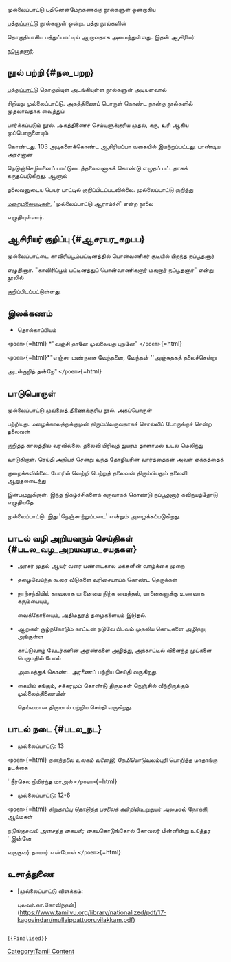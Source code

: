 முல்லைப்பாட்டு பதினென்மேற்கணக்கு நூல்களுள் ஒன்றாகிய
[பத்துப்பாட்டு](பத்துப்பாட்டு "wikilink") நூல்களுள் ஒன்று. பத்து நூல்களின்
தொகுதியாகிய பத்துப்பாட்டில் ஆறாவதாக அமைந்துள்ளது. இதன் ஆசிரியர்
[நப்பூதனார்](நப்பூதனார் "wikilink").

## நூல் பற்றி {#நல_பறற}

[பத்துப்பாட்டு](பத்துப்பாட்டு "wikilink") தொகுதியுள் அடங்கியுள்ள நூல்களுள் அடியளவால்
சிறியது முல்லைப்பாட்டு. அகத்திணைப் பொருள் கொண்ட நான்கு நூல்களில் முதலாவதாக வைத்துப்
பார்க்கப்படும் நூல். அகத்திணைச் செய்யுளுக்குரிய முதல், கரு, உரி ஆகிய முப்பொருளையும்
கொண்டது. 103 அடிகளைக்கொண்ட ஆசிரியப்பா வகையில் இயற்றப்பட்டது. பாண்டிய அரசனான
நெடுஞ்செழியனைப் பாட்டுடைத்தலைவனாகக் கொண்டு எழுதப் பட்டதாகக் கருதப்படுகிறது. ஆனால்
தலைவனுடைய பெயர் பாட்டில் குறிப்பிடப்படவில்லை. முல்லைப்பாட்டு குறித்து
[மறைமலையடிகள்](மறைமலையடிகள் "wikilink"), \'முல்லைப்பாட்டு ஆராய்ச்சி\' என்ற நூலை
எழுதியுள்ளார்.

## ஆசிரியர் குறிப்பு {#ஆசரயர_கறபப}

முல்லைப்பாட்டை காவிரிப்பூம்பட்டினத்தில் பொன்வணிகர் குடியில் பிறந்த நப்பூதனார்
எழுதினார். \"காவிரிப்பூம் பட்டினத்துப் பொன்வாணிகனார் மகனார் நப்பூதனார்\" என்று நூலில்
குறிப்பிடப்பட்டுள்ளது.

## இலக்கணம்

-   தொல்காப்பியம்

`<poem>`{=html} *\"வஞ்சி தானே முல்லையது புறனே\" `</poem>`{=html}
`<poem>`{=html}*\"எஞ்சா மண்நசை வேந்தனை, வேந்தன் \'\'அஞ்சுதகத் தலைச்சென்று
அடல்குறித் தன்றே\" `</poem>`{=html}

## பாடுபொருள்

முல்லைப்பாட்டு [முல்லைத் திணைக](முல்லைத்_திணை "wikilink")்குரிய நூல். அகப்பொருள்
பற்றியது. மழைக்காலத்துக்குமுன் திரும்பிவருவதாகச் சொல்லிப் போருக்குச் சென்ற தலைவன்
குறித்த காலத்தில் வரவில்லை. தலைவி பிரிவுத் துயரம் தாளாமல் உடல் மெலிந்து
வாடுகிறாள். செய்தி அறியச் சென்று வந்த தோழியரின் வார்த்தைகள் அவள் ஏக்கத்தைக்
குறைக்கவில்லை. போரில் வெற்றி பெற்றுத் தலைவன் திரும்பியதும் தலைவி ஆறுதலடைந்து
இன்பமுறுகிறாள். இந்த நிகழ்ச்சிகளைக் கருவாகக் கொண்டு நப்பூதனார் கவிநயத்தோடு எழுதியதே
முல்லைப்பாட்டு. இது \'நெஞ்சாற்றுப்படை\' என்றும் அழைக்கப்படுகிறது.

## பாடல் வழி அறியவரும் செய்திகள் {#படல_வழ_அறயவரம_சயதகள}

-   அரசர் முதல் ஆயர் வரை பண்டைகால மக்களின் வாழ்க்கை முறை
-   தழைவேய்ந்த கூரை வீடுகளை வரிசையாய்க் கொண்ட தெருக்கள்
-   நாற்சந்தியில் காவலாக யானையை நிற்க வைத்தல், யானைகளுக்கு உணவாக கரும்பையும்,
    வைக்கோலையும், அதிமதுரத் தழைகளையும் இடுதல்.
-   ஆறுகள் சூழ்ந்தோடும் காட்டின் நடுவே பிடவம் முதலிய கொடிகளை அழித்து, அங்குள்ள
    காட்டுவாழ் வேடர்களின் அரண்களை அழித்து, அக்காட்டில் விளைந்த முட்களை பெருமதில் போல்
    அமைத்துக் கொண்ட அரணைப் பற்றிய செய்தி வருகிறது.
-   கையில் சங்கும், சக்கரமும் கொண்டு திருமகள் நெஞ்சில் வீற்றிருக்கும் முல்லைத்திணையின்
    தெய்வமான திருமால் பற்றிய செய்தி வருகிறது.

## பாடல் நடை {#படல_நட}

-   முல்லைப்பாட்டு: 13

`<poem>`{=html} *நனந்தலை உலகம் வளைஇ, நேமியொடு*வலம்புரி பொறித்த மாதாங்கு தடக்கை
\'\'நீர்செல நிமிர்ந்த மாஅல் `</poem>`{=html}

-   முல்லைப்பாட்டு: 12-6

`<poem>`{=html} *சிறுதாம்பு தொடுத்த பசலைக் கன்றின்*உறுதுயர் அலமரல் நோக்கி, ஆய்மகள்
*நடுங்குசுவல் அசைத்த கையள்; கைய*கொடுங்கோல் கோவலர் பின்னின்று உய்த்தர \'\'இன்னே
வருகுவர் தாயார் என்போள் `</poem>`{=html}

## உசாத்துணை

-   [முல்லைப்பாட்டு விளக்கம்:
    புலவர்.கா.கோவிந்தன்](https://www.tamilvu.org/library/nationalized/pdf/17-kagovindan/mullaippattuoruvilakkam.pdf)

```{=mediawiki}
{{Finalised}}
```
[Category:Tamil Content](Category:Tamil_Content "wikilink")
